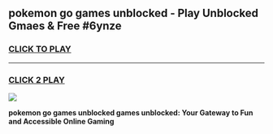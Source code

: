 
## pokemon go games unblocked - Play Unblocked Gmaes & Free #6ynze
<h3>
<a href="https://news.freeplayer.one?title=pokemon_go_games_unblocked&ref=03M">CLICK TO PLAY</a></h3>
<hr>

<h3>
<a href="https://news.freeplayer.one?title=pokemon_go_games_unblocked&ref=03M">CLICK 2 PLAY</a>
  
</h3>

<a href="https://news.freeplayer.one?title=pokemon_go_games_unblocked&ref=03M"><img src="https://clearcache.store/games.png"></a>


**pokemon go games unblocked games unblocked: Your Gateway to Fun and Accessible Online Gaming**
